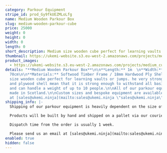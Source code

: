 ```yaml
---
category: Parkour Equipment
stripe_id: prod_Gy9fkUEZMLoLfg
name: Medium Wooden Parkour Box
slug: medium-wooden-parkour-cube
price: 25000
weight: 0
height: 0
width: 0
length: 0
short_description: Medium size wooden cube perfect for learning vaults or jumps.
thumbnail: https://ukemi-website.s3.eu-west-2.amazonaws.com/projects/medium_cube_thumbnail.jpg
product_images:
  - https://ukemi-website.s3.eu-west-2.amazonaws.com/projects/medium_cube_1.jpg
details: "**Medium Wooden Parkour Box**\n\n**Length:** 1m  \n**Width:** 1m  \n**Height:**
  70cm\n\n**Materials:** Softwood Timber Frame / 18mm Hardwood Ply Shell\n\nMedium
  size wooden cube perfect for learning vaults or jumps. he very strong timber frame
  and plywood shell mean that it is strong enough to withstand all basic Parkour movements
  and can handle a weight of up to 10 people.\n\nAll of our parkour equipment is hand
  made in Scotland.\n\nCustom sizes and bespoke equipment are available, email us
  at [sales@ukemi.ninja](mailto:sales@ukemi.ninja \"sales@ukemi.ninja\")."
shipping_info: |-
  Shipping of our parkour equipment is heavily dependent on the size of your order, we generate quotes separately. We will email you an invoice for the shipping and upon receipt of payment, we will send your items.

  Products will be built by hand and shipped on a pallet via our courier. We currently only offer this service within the UK and Europe.

  Dispatch time from the order is usually 1 week.

  Please send us an email at [sales@ukemi.ninja](mailto:sales@ukemi.ninja "sales@ukemi.ninja") if you have any questions regarding this process.
enabled: true
hidden: false
---
```

